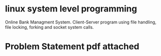 # linux system level programming
Online Bank Managment System. 
Client-Server program using file handling, file locking, forking and socket system calls.

# Problem Statement pdf attached
